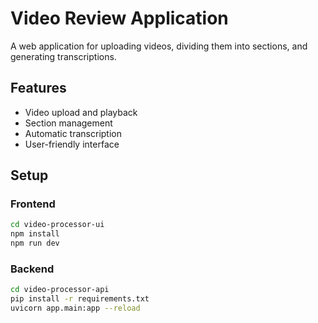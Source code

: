 # Video Review Application

A web application for uploading videos, dividing them into sections, and generating transcriptions.

## Features

- Video upload and playback
- Section management
- Automatic transcription
- User-friendly interface

## Setup

### Frontend

```bash
cd video-processor-ui
npm install
npm run dev
```

### Backend

```bash
cd video-processor-api
pip install -r requirements.txt
uvicorn app.main:app --reload
```
